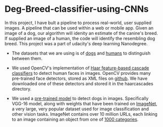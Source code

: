 # Deg-Breed-classifier-using-CNNs
In this project, I have bult a pipeline to process real-world, user supplied images. A pipeline that can be used within a web or mobile app. Given an image of a dog, our algorithm will idenity an estimate of the canine's breed. If supplied an image of a human, the code will identify the resembling dog breed. This project was a part of udacity's deep learning Nanodegree.

- The datasets that we are using is of [dogs](https://s3-us-west-1.amazonaws.com/udacity-aind/dog-project/dogImages.zip) and [humans](https://s3-us-west-1.amazonaws.com/udacity-aind/dog-project/lfw.zip) to distinguish between them.

- We used OpenCV's implementation of [Haar feature-based cascade classifiers](http://docs.opencv.org/trunk/d7/d8b/tutorial_py_face_detection.html) to detect human faces in images. OpenCV provides many pre-trained face detectors, stored as XML files on [github](https://github.com/opencv/opencv/tree/master/data/haarcascades). We have downloaded one of these detectors and stored it in the haarcascades directory.

- We used a [pre-trained model](http://pytorch.org/docs/master/torchvision/models.html) to detect dogs in images. Specifically VGG-16 model, along with weights that have been trained on [ImageNet](http://www.image-net.org/), a very large, very popular dataset used for image classification and other vision tasks. ImageNet contains over 10 million URLs, each linking to an image containing an object from one of [1000 categories](https://gist.github.com/yrevar/942d3a0ac09ec9e5eb3a).


